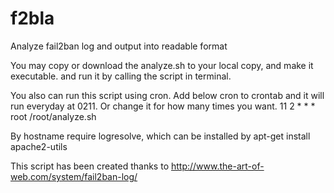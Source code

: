 # f2bla
Analyze fail2ban log and output into readable format

You may copy or download the analyze.sh to your local copy, and make it executable.
and run it by calling the script in terminal.

You also can run this script using cron.
Add below cron to crontab and it will run everyday at 0211. Or change it for how many times you want.
11 2	* * *	root    /root/analyze.sh

By hostname require logresolve, which can be installed by apt-get install apache2-utils

This script has been created thanks to http://www.the-art-of-web.com/system/fail2ban-log/
